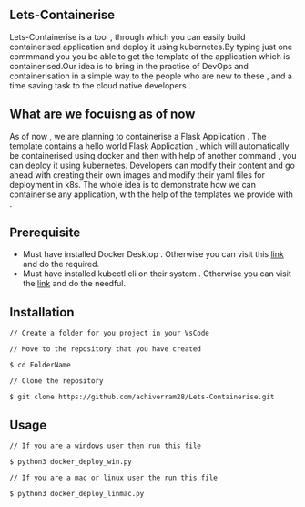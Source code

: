 ## Lets-Containerise

Lets-Containerise is a tool , through which you can easily build containerised application and deploy it using kubernetes.By typing just one commmand you you be able to get the template of the application which is containerised.Our idea is to bring in the practise of DevOps and containerisation in a simple way to the people who are new to these , and a time saving task to the cloud native developers .

## What are we focuisng as of now

As of now , we are planning to containerise a Flask Application . The template contains a hello world Flask Application , which will automatically be containerised using docker and then with help of another command , you can deploy it using kubernetes. Developers can modify their content and go ahead with creating their own images and modify their yaml files for deployment in k8s. The whole idea is to demonstrate how we can containerise any application, with the help of the templates we provide with .

## Prerequisite

- Must have installed Docker Desktop . Otherwise you can visit this [link](https://www.docker.com/products/docker-desktop/) and do the required.
- Must have installed kubectl cli on their system . Otherwise you can visit the [link](https://kubernetes.io/docs/tasks/tools/) and do the needful.

## Installation
```
// Create a folder for you project in your VsCode

// Move to the repository that you have created

$ cd FolderName

// Clone the repository 

$ git clone https://github.com/achiverram28/Lets-Containerise.git

```

## Usage

```
// If you are a windows user then run this file

$ python3 docker_deploy_win.py

// If you are a mac or linux user the run this file 

$ python3 docker_deploy_linmac.py
```
